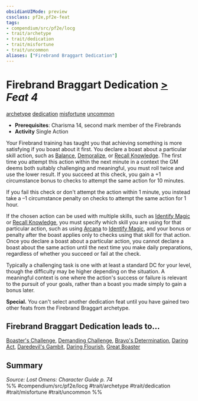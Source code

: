 ```yaml
---
obsidianUIMode: preview
cssclass: pf2e,pf2e-feat
tags:
- compendium/src/pf2e/locg
- trait/archetype
- trait/dedication
- trait/misfortune
- trait/uncommon
aliases: ["Firebrand Braggart Dedication"]
---
```

# Firebrand Braggart Dedication  [>](chapter-9-playing-the-game.md#Actions "Single Action") *Feat 4*  
[archetype](archetype.md "Archetype Feat Trait")  [dedication](dedication.md "Dedication Feat Trait")  [misfortune](misfortune.md "Misfortune Effect Trait")  [uncommon](uncommon.md "Uncommon Rarity Trait")  

- **Prerequisites**: Charisma 14, second mark member of the Firebrands
- **Activity** Single Action

Your Firebrand training has taught you that achieving something is more satisfying if you boast about it first. You declare a boast about a particular skill action, such as [Balance](balance.md), [Demoralize](demoralize.md), or [Recall Knowledge](recall-knowledge.md). The first time you attempt this action within the next minute in a context the GM deems both suitably challenging and meaningful, you must roll twice and use the lower result. If you succeed at this check, you gain a +1 circumstance bonus to checks to attempt the same action for 10 minutes.

If you fail this check or don't attempt the action within 1 minute, you instead take a –1 circumstance penalty on checks to attempt the same action for 1 hour.

If the chosen action can be used with multiple skills, such as [Identify Magic](identify-magic.md) or [Recall Knowledge](recall-knowledge.md), you must specify which skill you are using for that particular action, such as using [Arcana](skills.md#Arcana) to [Identify Magic](identify-magic.md), and your bonus or penalty after the boast applies only to checks using that skill for that action. Once you declare a boast about a particular action, you cannot declare a boast about the same action until the next time you make daily preparations, regardless of whether you succeed or fail at the check.

Typically a challenging task is one with at least a standard DC for your level, though the difficulty may be higher depending on the situation. A meaningful context is one where the action's success or failure is relevant to the pursuit of your goals, rather than a boast you made simply to gain a bonus later.

**Special.** You can't select another dedication feat until you have gained two other feats from the Firebrand Braggart archetype.

## Firebrand Braggart Dedication leads to...

[Boaster's Challenge](boasters-challenge-locg.md), [Demanding Challenge](demanding-challenge-locg.md), [Bravo's Determination](bravos-determination-locg.md), [Daring Act](daring-act-locg.md), [Daredevil's Gambit](daredevils-gambit-locg.md), [Daring Flourish](daring-flourish-locg.md), [Great Boaster](great-boaster-locg.md)

## Summary

*Source: Lost Omens: Character Guide p. 74*  
%% #compendium/src/pf2e/locg #trait/archetype #trait/dedication #trait/misfortune #trait/uncommon %%